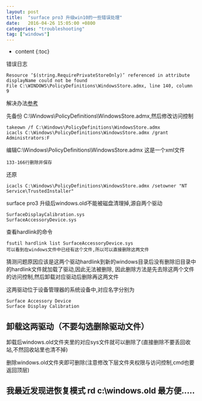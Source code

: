 ```yaml
---
layout: post
title:  "surface pro3 升级win10的一些错误处理"
date:   2016-04-26 15:05:00 +0800
categories: "troubleshooting"
tag: ["windows"]
---
```


* content
{:toc}



错误日志

    Resource ‘$(string.RequirePrivateStoreOnly)’ referenced in attribute displayName could not be found
    File C:\WINDOWS\PolicyDefinitions\WindowsStore.admx, line 140, column 9

解决办法[参考](http://www.winhelponline.com/blog/gpedit-resource-string-requireprivatestoreonly-windowsstore-admx-kb3147458/)


先备份  C:\Windows\PolicyDefinitions\WindowsStore.admx,然后修改访问控制

    takeown /f C:\Windows\PolicyDefinitions\WindowsStore.admx
    icacls C:\Windows\PolicyDefinitions\WindowsStore.admx /grant Administrators:F

编辑C:\Windows\PolicyDefinitions\WindowsStore.admx   这是一个xml文件

    133-166行删除并保存

还原

    icacls C:\Windows\PolicyDefinitions\WindowsStore.admx /setowner "NT Service\TrustedInstaller"


surface pro3 升级后windows.old不能被磁盘清理掉,源自两个驱动

    SurfaceDisplayCalibration.sys
    SurfaceAccessoryDevice.sys

查看hardlink的命令

    fsutil hardlink list SurfaceAccessoryDevice.sys
    可以看到在windows文件中已经有这个文件,所以可以直接删除这两文件

猜测问题原因应该是这两个驱动hardlink到新的windows目录后没有删除旧目录中的hardlink文件就加载了驱动,因此无法被删除,
因此删除方法是先去除这两个文件的访问控制,然后卸载对应驱动后删除再这两文件

这两驱动位于设备管理器的系统设备中,对应名字分别为

    Surface Accessory Device
    Surface Display Calibration

## 卸载这两驱动（不要勾选删除驱动文件）

卸载后windows.old文件夹里的对应sys文件就可以删除了(直接删除不要丢回收站,不然回收站里也清不掉)

删除windows.old文件夹即可删除(注意修改下层文件夹权限与访问控制,cmd也要返回顶层)

## 我最近发现进恢复模式 rd c:\windows.old 最方便.....
